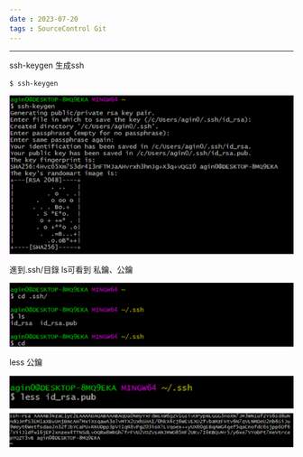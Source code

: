 ```yaml
---
date : 2023-07-20
tags : SourceControl Git
---
```

---
ssh-keygen 生成ssh
```
$ ssh-keygen
```

![Pasted image 20230720003250](https://raw.githubusercontent.com/agin0634/DuriShen_DevNote/main/_Archives/Images/Pasted%20image%2020230720003250.png)

進到.ssh/目錄 ls可看到 私鑰、公鑰

![Pasted image 20230720003313](https://raw.githubusercontent.com/agin0634/DuriShen_DevNote/main/_Archives/Images/Pasted%20image%2020230720003313.png)

less 公鑰

![Pasted image 2023072000s3332](https://raw.githubusercontent.com/agin0634/DuriShen_DevNote/main/_Archives/Images/Pasted%20image%202023072000s3332.png)